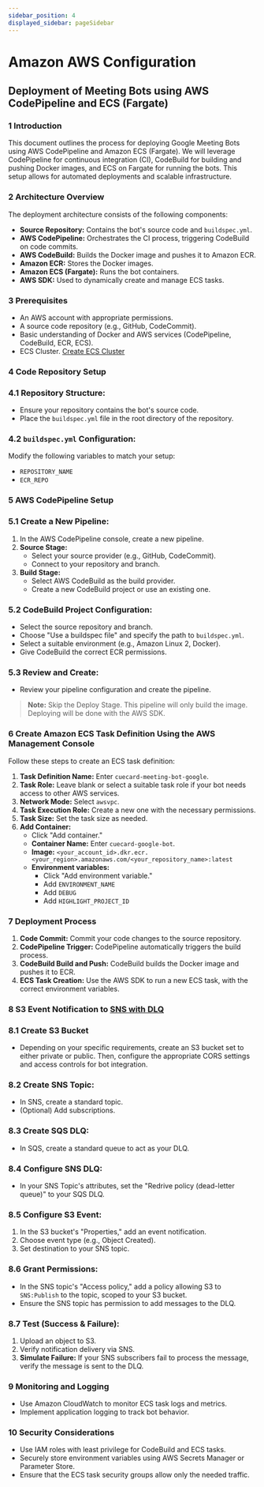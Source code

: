 ```yaml
---
sidebar_position: 4
displayed_sidebar: pageSidebar
---
```


# Amazon AWS Configuration

## Deployment of Meeting Bots using AWS CodePipeline and ECS (Fargate)

### 1 Introduction
This document outlines the process for deploying Google Meeting Bots using AWS CodePipeline and Amazon ECS (Fargate). We will leverage CodePipeline for continuous integration (CI), CodeBuild for building and pushing Docker images, and ECS on Fargate for running the bots. This setup allows for automated deployments and scalable infrastructure.

### 2 Architecture Overview
The deployment architecture consists of the following components:
- **Source Repository:** Contains the bot's source code and `buildspec.yml`.
- **AWS CodePipeline:** Orchestrates the CI process, triggering CodeBuild on code commits.
- **AWS CodeBuild:** Builds the Docker image and pushes it to Amazon ECR.
- **Amazon ECR:** Stores the Docker images.
- **Amazon ECS (Fargate):** Runs the bot containers.
- **AWS SDK:** Used to dynamically create and manage ECS tasks.

### 3 Prerequisites
- An AWS account with appropriate permissions.
- A source code repository (e.g., GitHub, CodeCommit).
- Basic understanding of Docker and AWS services (CodePipeline, CodeBuild, ECR, ECS).
- ECS Cluster. [Create ECS Cluster](https://docs.aws.amazon.com/AmazonECS/latest/developerguide/create-cluster-console-v2.html)

### 4 Code Repository Setup
### 4.1 Repository Structure:
- Ensure your repository contains the bot's source code.
- Place the `buildspec.yml` file in the root directory of the repository.

### 4.2 `buildspec.yml` Configuration:
Modify the following variables to match your setup:
- `REPOSITORY_NAME`
- `ECR_REPO`

### 5 AWS CodePipeline Setup
### 5.1 Create a New Pipeline:
1. In the AWS CodePipeline console, create a new pipeline.
2. **Source Stage:**
   - Select your source provider (e.g., GitHub, CodeCommit).
   - Connect to your repository and branch.
3. **Build Stage:**
   - Select AWS CodeBuild as the build provider.
   - Create a new CodeBuild project or use an existing one.

### 5.2 CodeBuild Project Configuration:
- Select the source repository and branch.
- Choose "Use a buildspec file" and specify the path to `buildspec.yml`.
- Select a suitable environment (e.g., Amazon Linux 2, Docker).
- Give CodeBuild the correct ECR permissions.

### 5.3 Review and Create:
- Review your pipeline configuration and create the pipeline.

> **Note:** Skip the Deploy Stage. This pipeline will only build the image. Deploying will be done with the AWS SDK.

### 6 Create Amazon ECS Task Definition Using the AWS Management Console
Follow these steps to create an ECS task definition:

1. **Task Definition Name:** Enter `cuecard-meeting-bot-google`.
2. **Task Role:** Leave blank or select a suitable task role if your bot needs access to other AWS services.
3. **Network Mode:** Select `awsvpc`.
4. **Task Execution Role:** Create a new one with the necessary permissions.
5. **Task Size:** Set the task size as needed.
6. **Add Container:**
   - Click "Add container."
   - **Container Name:** Enter `cuecard-google-bot`.
   - **Image:** `<your_account_id>.dkr.ecr.<your_region>.amazonaws.com/<your_repository_name>:latest`
   - **Environment variables:**
     - Click "Add environment variable."
     - Add `ENVIRONMENT_NAME`
     - Add `DEBUG`
     - Add `HIGHLIGHT_PROJECT_ID`

### 7 Deployment Process
1. **Code Commit:** Commit your code changes to the source repository.
2. **CodePipeline Trigger:** CodePipeline automatically triggers the build process.
3. **CodeBuild Build and Push:** CodeBuild builds the Docker image and pushes it to ECR.
4. **ECS Task Creation:** Use the AWS SDK to run a new ECS task, with the correct environment variables.

### 8 S3 Event Notification to [SNS with DLQ](https://docs.aws.amazon.com/sns/latest/dg/sns-dead-letter-queues.html)
### 8.1 Create S3 Bucket 
- Depending on your specific requirements, create an S3 bucket set to either private or public. Then, configure the appropriate CORS settings and access controls for bot integration.

### 8.2 Create SNS Topic:
- In SNS, create a standard topic.
- (Optional) Add subscriptions.

### 8.3 Create SQS DLQ:
- In SQS, create a standard queue to act as your DLQ.

### 8.4 Configure SNS DLQ:
- In your SNS Topic's attributes, set the "Redrive policy (dead-letter queue)" to your SQS DLQ.

### 8.5 Configure S3 Event:
1. In the S3 bucket's "Properties," add an event notification.
2. Choose event type (e.g., Object Created).
3. Set destination to your SNS topic.

### 8.6 Grant Permissions:
- In the SNS topic's "Access policy," add a policy allowing S3 to `SNS:Publish` to the topic, scoped to your S3 bucket.
- Ensure the SNS topic has permission to add messages to the DLQ.

### 8.7 Test (Success & Failure):
1. Upload an object to S3.
2. Verify notification delivery via SNS.
3. **Simulate Failure:** If your SNS subscribers fail to process the message, verify the message is sent to the DLQ.

### 9 Monitoring and Logging
- Use Amazon CloudWatch to monitor ECS task logs and metrics.
- Implement application logging to track bot behavior.

### 10 Security Considerations
- Use IAM roles with least privilege for CodeBuild and ECS tasks.
- Securely store environment variables using AWS Secrets Manager or Parameter Store.
- Ensure that the ECS task security groups allow only the needed traffic.
